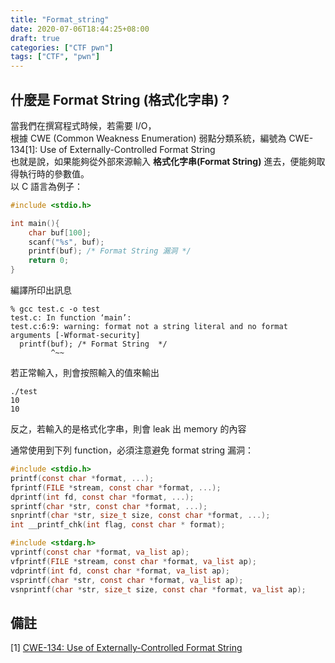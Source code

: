 ```yaml
---
title: "Format_string"
date: 2020-07-06T18:44:25+08:00
draft: true
categories: ["CTF pwn"]
tags: ["CTF", "pwn"]
---
```


## 什麼是 Format String (格式化字串) ?

當我們在撰寫程式時候，若需要 I/O，<br>
根據 CWE (Common Weakness Enumeration) 弱點分類系統，編號為 CWE-134[1]: Use of Externally-Controlled Format String<br>
也就是說，如果能夠從外部來源輸入 **格式化字串(Format String)** 進去，便能夠取得執行時的參數值。 <br>
以 C 語言為例子： <br>
```C
#include <stdio.h>

int main(){
	char buf[100];
	scanf("%s", buf);
	printf(buf); /* Format String 漏洞 */
	return 0;
}
```

編譯所印出訊息
```shell
% gcc test.c -o test
test.c: In function ‘main’:
test.c:6:9: warning: format not a string literal and no format arguments [-Wformat-security]
  printf(buf); /* Format String  */
         ^~~
```

若正常輸入，則會按照輸入的值來輸出
```
./test
10
10
```

反之，若輸入的是格式化字串，則會 leak 出 memory 的內容


通常使用到下列 function，必須注意避免 format string 漏洞： <br>

```C
#include <stdio.h>
printf(const char *format, ...);
fprintf(FILE *stream, const char *format, ...);
dprintf(int fd, const char *format, ...);
sprintf(char *str, const char *format, ...);
snprintf(char *str, size_t size, const char *format, ...);
int __printf_chk(int flag, const char * format);

#include <stdarg.h>
vprintf(const char *format, va_list ap);
vfprintf(FILE *stream, const char *format, va_list ap);
vdprintf(int fd, const char *format, va_list ap);
vsprintf(char *str, const char *format, va_list ap);
vsnprintf(char *str, size_t size, const char *format, va_list ap);
```

## 備註
[1] [CWE-134: Use of Externally-Controlled Format String](https://cwe.mitre.org/data/definitions/134.html)